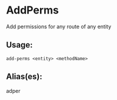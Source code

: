 # AddPerms
Add permissions for any route of any entity
## Usage:
```
add-perms <entity> <methodName>
```
## Alias(es):
adper
